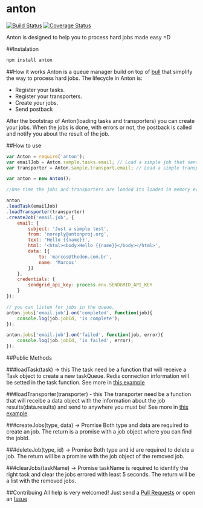 # anton
[![Build Status](https://travis-ci.org/antonproject/anton.svg)](https://travis-ci.org/antonproject/anton) [![Coverage Status](https://coveralls.io/repos/antonproject/anton/badge.svg?branch=master)](https://coveralls.io/r/antonproject/anton?branch=master)

Anton is designed to help you to process hard jobs made easy =D

##Instalation

```javascript
npm install anton
```

##How it works
Anton is a queue manager build on top of [bull](https://npmjs.com/bull) that simplify the way to process hard jobs. The lifecycle in Anton is:

- Register your tasks.
- Register your transporters.
- Create your jobs.
- Send postback 

After the bootstrap of Anton(loading tasks and transporters) you can create your jobs.
When the jobs is done, with errors or not, the postback is called and notify you about the result of the job.

##How to use

```javascript
var Anton = require('anton');
var emailJob = Anton.sample.tasks.email; // Load a simple job that send emails in batch.
var transporter = Anton.sample.transport.email; // Load a simple transport for the postback information about the jobs finished. On this case send to your email.

var anton = new Anton();

//One time the jobs and transporters are loaded its loaded in memory every time.

anton
.loadTask(emailJob)
.loadTransporter(transporter)
.createJob('email.job', {
	email: {
		subject: 'Just a simple test',
		from: 'noreply@antonproj.org',
		text: 'Hello {{name}}',
		html: '<html><body>Hello {{name}}</body></html>',
		data: [{ 
			to: 'marcos@thedon.com.br', 
			name: 'Marcos'
		}]
	},
	credentials: {
		sendgrid_api_key: process.env.SENDGRID_API_KEY
	}
});

// you can listen for jobs in the queue.
anton.jobs['email.job'].on('completed', function(job){
	console.log(job.jobId, 'is complete');
});

anton.jobs['email.job'].on('failed', function(job, error){
	console.log(job.jobId, 'is failed', error);
});

```

##Public Methods

###loadTask(task) -> this
The task need be a function that will receive a Task object to create a new taskQueue. Redis connection information will be setted in the task function. See more in [this example](https://github.com/antonproject/anton/blob/master/task/email.job.js)

###loadTransporter(transporter) - this
The transporter need be a function that will receibe a data object with the information about the job results(data.results) and send to anywhere you must be! See more in [this example](https://github.com/antonproject/anton/blob/master/transporter/email.js)

###createJobs(type, data) -> Promise
Both type and data are required to create an job. The return is a promise with a job object where you can find the jobId.

###deleteJob(type, id) -> Promise
Both type and id are required to delete a job. The return will be a promise with the job object of the removed job.

###clearJobs(taskName) -> Promise
taskName is required to identify the right task and clear the jobs errored with least 5 seconds. The return will be a list with the removed jobs.

##Contribuing
All help is very welcomed! Just send a [Pull Requests](https://github.com/antonproject/anton/pulls) or open an [Issue](https://github.com/antonproject/anton/issues)
